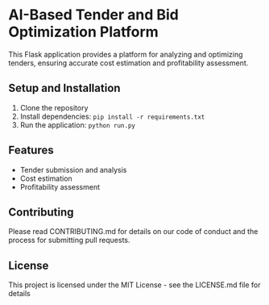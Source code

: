 # AI-Based Tender and Bid Optimization Platform

This Flask application provides a platform for analyzing and optimizing tenders, ensuring accurate cost estimation and profitability assessment.

## Setup and Installation

1. Clone the repository
2. Install dependencies: `pip install -r requirements.txt`
3. Run the application: `python run.py`

## Features

- Tender submission and analysis
- Cost estimation
- Profitability assessment

## Contributing

Please read CONTRIBUTING.md for details on our code of conduct and the process for submitting pull requests.

## License

This project is licensed under the MIT License - see the LICENSE.md file for details
